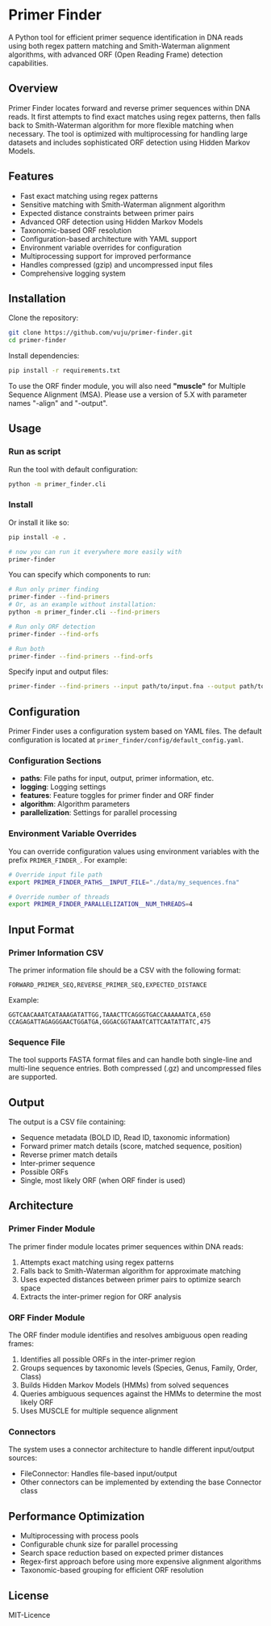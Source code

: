 # Primer Finder

A Python tool for efficient primer sequence identification in DNA reads using both regex pattern matching and Smith-Waterman alignment algorithms, with advanced ORF (Open Reading Frame) detection capabilities.

## Overview

Primer Finder locates forward and reverse primer sequences within DNA reads. It first attempts to find exact matches using regex patterns, then falls back to Smith-Waterman algorithm for more flexible matching when necessary. The tool is optimized with multiprocessing for handling large datasets and includes sophisticated ORF detection using Hidden Markov Models.

## Features

- Fast exact matching using regex patterns
- Sensitive matching with Smith-Waterman alignment algorithm
- Expected distance constraints between primer pairs
- Advanced ORF detection using Hidden Markov Models
- Taxonomic-based ORF resolution
- Configuration-based architecture with YAML support
- Environment variable overrides for configuration
- Multiprocessing support for improved performance
- Handles compressed (gzip) and uncompressed input files
- Comprehensive logging system

## Installation

Clone the repository:

```bash
git clone https://github.com/vuju/primer-finder.git
cd primer-finder
```

Install dependencies:

```bash
pip install -r requirements.txt
```

To use the ORF finder module, you will also need **"muscle"** for Multiple Sequence Alignment (MSA). Please use a version of 5.X with parameter names "-align" and "-output".

## Usage

### Run as script
Run the tool with default configuration:

```bash
python -m primer_finder.cli
```
### Install
Or install it like so:
```bash
pip install -e .

# now you can run it everywhere more easily with
primer-finder
```

You can specify which components to run:

```bash
# Run only primer finding
primer-finder --find-primers
# Or, as an example without installation:
python -m primer_finder.cli --find-primers

# Run only ORF detection
primer-finder --find-orfs

# Run both
primer-finder --find-primers --find-orfs
```

Specify input and output files:

```bash
primer-finder --find-primers --input path/to/input.fna --output path/to/output.csv
```

## Configuration

Primer Finder uses a configuration system based on YAML files. The default configuration is located at `primer_finder/config/default_config.yaml`.

### Configuration Sections

- **paths**: File paths for input, output, primer information, etc.
- **logging**: Logging settings
- **features**: Feature toggles for primer finder and ORF finder
- **algorithm**: Algorithm parameters
- **parallelization**: Settings for parallel processing

### Environment Variable Overrides

You can override configuration values using environment variables with the prefix `PRIMER_FINDER_`. For example:

```bash
# Override input file path
export PRIMER_FINDER_PATHS__INPUT_FILE="./data/my_sequences.fna"

# Override number of threads
export PRIMER_FINDER_PARALLELIZATION__NUM_THREADS=4
```

## Input Format

### Primer Information CSV

The primer information file should be a CSV with the following format:

```
FORWARD_PRIMER_SEQ,REVERSE_PRIMER_SEQ,EXPECTED_DISTANCE
```

Example:
```
GGTCAACAAATCATAAAGATATTGG,TAAACTTCAGGGTGACCAAAAAATCA,650
CCAGAGATTAGAGGGAACTGGATGA,GGGACGGTAAATCATTCAATATTATC,475
```

### Sequence File

The tool supports FASTA format files and can handle both single-line and multi-line sequence entries. Both compressed (.gz) and uncompressed files are supported.

## Output

The output is a CSV file containing:
- Sequence metadata (BOLD ID, Read ID, taxonomic information)
- Forward primer match details (score, matched sequence, position)
- Reverse primer match details
- Inter-primer sequence
- Possible ORFs
- Single, most likely ORF (when ORF finder is used)

## Architecture

### Primer Finder Module

The primer finder module locates primer sequences within DNA reads:
1. Attempts exact matching using regex patterns
2. Falls back to Smith-Waterman algorithm for approximate matching
3. Uses expected distances between primer pairs to optimize search space
4. Extracts the inter-primer region for ORF analysis

### ORF Finder Module

The ORF finder module identifies and resolves ambiguous open reading frames:
1. Identifies all possible ORFs in the inter-primer region
2. Groups sequences by taxonomic levels (Species, Genus, Family, Order, Class)
3. Builds Hidden Markov Models (HMMs) from solved sequences
4. Queries ambiguous sequences against the HMMs to determine the most likely ORF
5. Uses MUSCLE for multiple sequence alignment

### Connectors

The system uses a connector architecture to handle different input/output sources:
- FileConnector: Handles file-based input/output
- Other connectors can be implemented by extending the base Connector class

## Performance Optimization

- Multiprocessing with process pools
- Configurable chunk size for parallel processing
- Search space reduction based on expected primer distances
- Regex-first approach before using more expensive alignment algorithms
- Taxonomic-based grouping for efficient ORF resolution

## License

MIT-Licence
